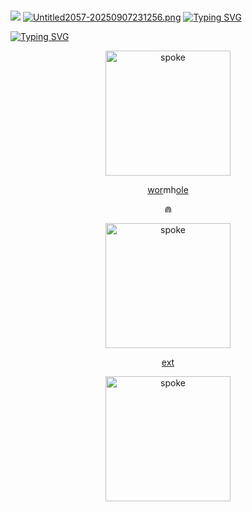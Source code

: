 ‎  
‎ ‎ ‎ ‎ ‎ ‎ ‎ ‎ ‎ ‎ ‎ ‎ ‎ ‎ ‎ ‎ ‎ ‎‎ ‎ ‎ ‎ ‎ ‎ ‎ ‎  ‎ ‎ ‎ ‎ ‎ ‎ ‎ ‎ ![](https://komarev.com/ghpvc/?username=SPOKE-lSHERE&color=3A323F&label=⋒‎++++&style=plastic)
[![Untitled2057-20250907231256.png](https://i.postimg.cc/vHZp8R2w/Untitled2057-20250907231256.png)](https://postimg.cc/hhNCMYq2)
[![Typing SVG](https://readme-typing-svg.herokuapp.com?font=Neucha&size=25&letterSpacing=2px&duration=1&pause=5000&color=FFFFFF&repeat=false&width=435&lines=%E3%85%A4%E3%85%A4%E3%85%A4%E3%85%A4⁘+willow%E3%85%A4%E2%82%92%E1%B5%A3%E3%85%A4spoke)](https://git.io/typing-svg)

[![Typing SVG](https://readme-typing-svg.herokuapp.com?font=Neucha&size=25&letterSpacing=2px&duration=1&pause=5000&color=FFFFFF&repeat=false&width=435&lines=%E3%85%A4%E3%85%A4%E3%85%A4%E3%85%A4%E3%85%A4%E3%85%A4++++she%E3%85%A4%E3%82%9B++glitch%E3%85%A4𓂃)](https://git.io/typing-svg)
<p align="center">
    <img width="200" src="https://i.postimg.cc/rmHsQ6m6/Untitled2058-20250907232545.png" alt="spoke">
</p>
<p align="center">
<a href="https://github.com/PRIINCEZAM">wor</a>mh<a href="https://github.com/MAPl-CC">ole</a>
</p>
<p align="center">
⋒
</p>
<p align="center">
    <img width="200" src="https://i.postimg.cc/Z51xCgZq/IMG-20250907-192720.jpg" alt="spoke">
</p>
<p align="center">
    <a href="https://mutinyyaoi.straw.page/">ext</a>
</p>
<p align="center">
    <img width="200" src="https://i.postimg.cc/gcvMm4pL/Untitled2059-20250908203215.png" alt="spoke">
</p>
